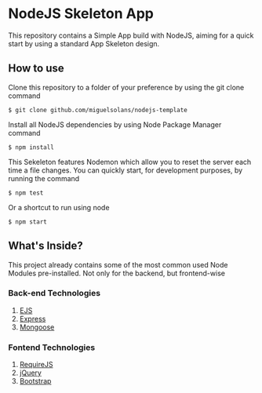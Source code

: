 # NodeJS Skeleton App

This repository contains a Simple App build with NodeJS, aiming for a quick start by using a standard App Skeleton design.

## How to use

Clone this repository to a folder of your preference by using the git clone command 

```
$ git clone github.com/miguelsolans/nodejs-template
```

Install all NodeJS dependencies by using Node Package Manager command

```
$ npm install
```

This Sekeleton features Nodemon which allow you to reset the server each time a file changes. You can quickly start, for development purposes, by running the command

```
$ npm test
```

Or a shortcut to run using node

```
$ npm start
```

## What's Inside?

This project already contains some of the most common used Node Modules pre-installed. Not only for the backend, but frontend-wise

### Back-end Technologies
1. [EJS](https://ejs.com/)
1. [Express](https://expressjs.com/)
1. [Mongoose](https://mongoosejs.com/)

### Fontend Technologies
1. [RequireJS](https://requirejs.org/)
1. [jQuery](https://jquery.com/)
1. [Bootstrap](https://getbootstrap.com/)



